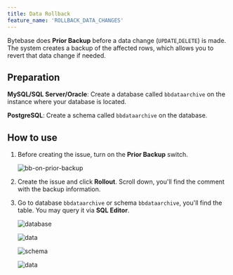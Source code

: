 ```yaml
---
title: Data Rollback
feature_name: 'ROLLBACK_DATA_CHANGES'
---
```


Bytebase does **Prior Backup** before a data change (`UPDATE`,`DELETE`) is made. The system creates a backup of the affected rows, which allows you to revert that data change if needed.

## Preparation

**MySQL/SQL Server/Oracle**: Create a database called `bbdataarchive` on the instance where your database is located.

**PostgreSQL**: Create a schema called `bbdataarchive` on the database.

## How to use

1. Before creating the issue, turn on the **Prior Backup** switch.

   ![bb-on-prior-backup](/content/docs/change-database/rollback-data-changes/bb-on-prior-backup.webp)

1. Create the issue and click **Rollout**. Scroll down, you'll find the comment with the backup information.

1. Go to database `bbdataarchive` or schema `bbdataarchive`, you'll find the table. You may query it via **SQL Editor**.

   ![database](/content/docs/change-database/rollback-data-changes/bb-bbdataarchive.webp)

   ![data](/content/docs/change-database/rollback-data-changes/bb-sql-editor-archieve.webp)

   ![schema](/content/docs/change-database/rollback-data-changes/bb-schema-bbdataarchive.webp)

   ![data](/content/docs/change-database/rollback-data-changes/bb-sql-editor-schema-archieve.webp)